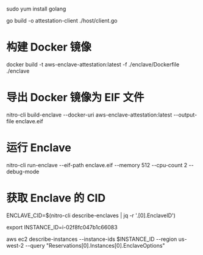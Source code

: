 sudo yum install golang

go build -o attestation-client ./host/client.go


# 构建 Docker 镜像
docker build -t aws-enclave-attestation:latest -f ./enclave/Dockerfile ./enclave

# 导出 Docker 镜像为 EIF 文件
nitro-cli build-enclave --docker-uri aws-enclave-attestation:latest --output-file enclave.eif

# 运行 Enclave
nitro-cli run-enclave --eif-path enclave.eif --memory 512 --cpu-count 2 --debug-mode

# 获取 Enclave 的 CID
ENCLAVE_CID=$(nitro-cli describe-enclaves | jq -r '.[0].EnclaveID')




export INSTANCE_ID=i-02f8fc047b1c66083

aws ec2 describe-instances --instance-ids $INSTANCE_ID --region us-west-2 --query "Reservations[0].Instances[0].EnclaveOptions"
